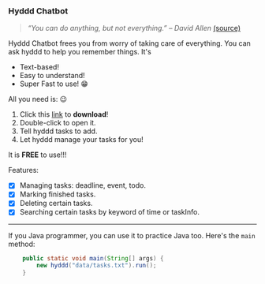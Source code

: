 ### Hyddd Chatbot
> *“You can do anything, but not everything.” – David Allen* [(source)](https://dansilvestre.com/productivity-quotes/)

Hyddd Chatbot frees you from worry of taking care of everything. You can ask hyddd to help you remember things. It's
* Text-based!
* Easy to understand!
* Super Fast to use! :grin:

All you need is: :wink:
   1. Click this [link](https://github.com/HangZelin/ip) to **download**!
   2. Double-click to open it.
   3. Tell hyddd tasks to add.
   4. Let hyddd manage your tasks for you!
  
It is **FREE** to use!!!

Features:
- [x] Managing tasks: deadline, event, todo. 
- [x] Marking finished tasks.
- [x] Deleting certain tasks.
- [x] Searching certain tasks by keyword of time or taskInfo.

****
If you Java programmer, you can use it to practice Java too. Here's the `main` method:
```java
    public static void main(String[] args) {
        new hyddd("data/tasks.txt").run();
    }
```
